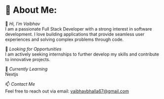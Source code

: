 # 💫 About Me:

👋 *Hi, I’m Vaibhav*  
I am a passionate Full Stack Developer with a strong interest in software development. I love building applications that provide seamless user experiences and solving complex problems through code.

💞 *Looking for Opportunities*  
I am actively seeking internships to further develop my skills and contribute to innovative projects.

🌱 *Currently Learning*  
Nextjs

📫 *Contact Me*  
Feel free to reach out via email: [vaibhavbhalla67@gmail.com](mailto:vaibhavbhalla67@gmail.com)
